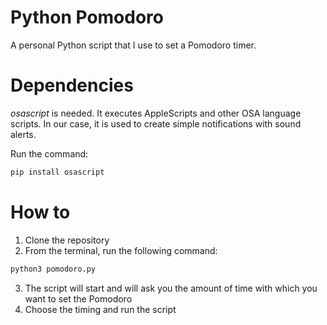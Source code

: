 # Python Pomodoro
A personal Python script that I use to set a Pomodoro timer.

# Dependencies
_osascript_ is needed. It executes AppleScripts and other OSA language scripts. In our case, it is used to create simple notifications with sound alerts.

Run the command:

```sh
pip install osascript
```
# How to
1. Clone the repository
2. From the terminal, run the following command:

```sh
python3 pomodoro.py
```

3. The script will start and will ask you the amount of time with which you want to set the Pomodoro
4. Choose the timing and run the script
